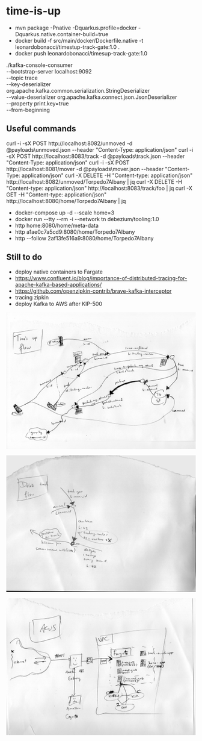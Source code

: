 # time-is-up

- mvn package -Pnative -Dquarkus.profile=docker -Dquarkus.native.container-build=true
- docker build -f src/main/docker/Dockerfile.native -t leonardobonacci/timestup-track-gate:1.0 .
- docker push leonardobonacci/timesup-track-gate:1.0

./kafka-console-consumer \
     --bootstrap-server localhost:9092 \
     --topic trace \
     --key-deserializer org.apache.kafka.common.serialization.StringDeserializer \
     --value-deserializer org.apache.kafka.connect.json.JsonDeserializer \
     --property print.key=true \
     --from-beginning

## Useful commands
curl -i -sX POST http://localhost:8082/unmoved -d @payloads\unmoved.json --header "Content-Type: application/json"
curl -i -sX POST http://localhost:8083/track -d @payloads\track.json --header "Content-Type: application/json"
curl -i -sX POST http://localhost:8081/mover -d @payloads\mover.json --header "Content-Type: application/json"
curl -X DELETE -H "Content-type: application/json" http://localhost:8082/unmoved/Torpedo7Albany | jq
curl -X DELETE -H "Content-type: application/json" http://localhost:8083/track/foo | jq
curl -X GET -H "Content-type: application/json" http://localhost:8080/home/Torpedo7Albany | jq

- docker-compose up -d --scale home=3
- docker run --tty --rm -i --network tn debezium/tooling:1.0
- http home:8080/home/meta-data
- http a1ae0c7a5cd9:8080/home/Torpedo7Albany
- http --follow 2af13fe516a9:8080/home/Torpedo7Albany

## Still to do
- deploy native containers to Fargate
- https://www.confluent.io/blog/importance-of-distributed-tracing-for-apache-kafka-based-applications/
- https://github.com/openzipkin-contrib/brave-kafka-interceptor
- tracing zipkin
- deploy Kafka to AWS after KIP-500


![flow diagram](pictures/01.jpeg)

![delete diagram](pictures/02.jpeg)

![architecture diagram](pictures/03.jpeg)



